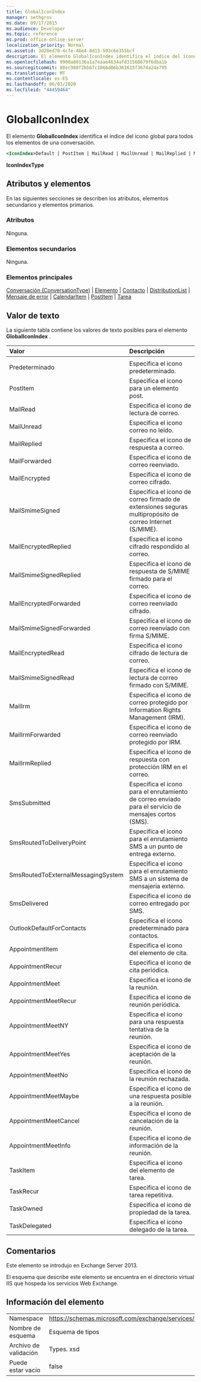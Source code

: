 ```yaml
---
title: GlobalIconIndex
manager: sethgros
ms.date: 09/17/2015
ms.audience: Developer
ms.topic: reference
ms.prod: office-online-server
localization_priority: Normal
ms.assetid: 3d28ed70-4cfe-46e4-8d15-593c6e355bcf
description: El elemento GlobalIconIndex identifica el índice del icono global para todos los elementos de una conversación.
ms.openlocfilehash: 9900a80136a1a7eaae4634afd31568679f6dba1b
ms.sourcegitcommit: 88ec988f2bb67c1866d06b361615f3674a24e795
ms.translationtype: MT
ms.contentlocale: es-ES
ms.lasthandoff: 06/03/2020
ms.locfileid: "44459464"
---
```

# <a name="globaliconindex"></a>GlobalIconIndex

El elemento **GlobalIconIndex** identifica el índice del icono global para todos los elementos de una conversación. 
  
```XML
<IconIndex>Default | PostItem | MailRead | MailUnread | MailReplied | MailForwarded | MailEncrypted | MailSmimeSigned | MailEncrytedReplied | MailSmimeSignedReplied | MailEncryptedForwarded | MailSmimeSignedForwarded | MailEncryptedRead | MailSmimeSignedRead | MailIrm | MaillrmForwarded | MaillrmReplied | SmsSubmitted | SmsRoutedToDeliveryPoint | SmsRoutedToExternalMessagingSystem | SmsDelivered | OutlookDefaultForContacts | AppointmentItem | AppointmentRecur | AppointmentMeet | AppointmentMeetRecur | AppointmentMeetNY | AppointmentMeetYes | AppointmentMeetNo | AppointmentMeetMaybe | AppointmentMeetCancel | AppointmentMeetInfo | TaskItem | TaskRecur | TaskOwned | TaskDelegated</IconIndex>
```

 **IconIndexType**
## <a name="attributes-and-elements"></a>Atributos y elementos

En las siguientes secciones se describen los atributos, elementos secundarios y elementos primarios.
  
### <a name="attributes"></a>Atributos

Ninguna.
  
### <a name="child-elements"></a>Elementos secundarios

Ninguna.
  
### <a name="parent-elements"></a>Elementos principales

[Conversación (ConversationType)](conversation-conversationtype.md)  |  [Elemento](item.md)  |  [Contacto](contact.md)  |  [DistributionList](distributionlist.md)  |  [Mensaje de error](message-ex15websvcsotherref.md)  |  [CalendarItem](calendaritem.md)  |  [PostItem](postitem.md)  |  [Tarea](task.md)
  
## <a name="text-value"></a>Valor de texto

La siguiente tabla contiene los valores de texto posibles para el elemento **GlobalIconIndex** . 
  
|**Valor**|**Descripción**|
|:-----|:-----|
|||
|Predeterminado  <br/> |Especifica el icono predeterminado.  <br/> |
|PostItem  <br/> |Especifica el icono para un elemento post.  <br/> |
|MailRead  <br/> |Especifica el icono de lectura de correo.  <br/> |
|MailUnread  <br/> |Especifica el icono correo no leído.  <br/> |
|MailReplied  <br/> |Especifica el icono de respuesta a correo.  <br/> |
|MailForwarded  <br/> |Especifica el icono de correo reenviado.  <br/> |
|MailEncrypted  <br/> |Especifica el icono de correo cifrado.  <br/> |
|MailSmimeSigned  <br/> |Especifica el icono de correo firmado de extensiones seguras multipropósito de correo Internet (S/MIME).  <br/> |
|MailEncryptedReplied  <br/> |Especifica el icono cifrado respondido al correo.  <br/> |
|MailSmimeSignedReplied  <br/> |Especifica el icono de respuesta de S/MIME firmado para el correo.  <br/> |
|MailEncryptedForwarded  <br/> |Especifica el icono de correo reenviado cifrado.  <br/> |
|MailSmimeSignedForwarded  <br/> |Especifica el icono de correo reenviado con firma S/MIME.  <br/> |
|MailEncryptedRead  <br/> |Especifica el icono cifrado de lectura de correo.  <br/> |
|MailSmimeSignedRead  <br/> |Especifica el icono de lectura de correo firmado con S/MIME.  <br/> |
|MailIrm  <br/> |Especifica el icono de correo protegido por Information Rights Management (IRM).  <br/> |
|MailIrmForwarded  <br/> |Especifica el icono de correo reenviado protegido por IRM.  <br/> |
|MailIrmReplied  <br/> |Especifica el icono de respuesta con protección IRM en el correo.  <br/> |
|SmsSubmitted  <br/> |Especifica el icono para el enrutamiento de correo enviado para el servicio de mensajes cortos (SMS).  <br/> |
|SmsRoutedToDeliveryPoint  <br/> |Especifica el icono para el enrutamiento SMS a un punto de entrega externo.  <br/> |
|SmsRoutedToExternalMessagingSystem  <br/> |Especifica el icono para el enrutamiento SMS a un sistema de mensajería externo.  <br/> |
|SmsDelivered  <br/> |Especifica el icono de correo entregado por SMS.  <br/> |
|OutlookDefaultForContacts  <br/> |Especifica el icono predeterminado para contactos.  <br/> |
|AppointmentItem  <br/> |Especifica el icono del elemento de cita.  <br/> |
|AppointmentRecur  <br/> |Especifica el icono de cita periódica.  <br/> |
|AppointmentMeet  <br/> |Especifica el icono de la reunión.  <br/> |
|AppointmentMeetRecur  <br/> |Especifica el icono de reunión periódica.  <br/> |
|AppointmentMeetNY  <br/> |Especifica el icono para una respuesta tentativa de la reunión.  <br/> |
|AppointmentMeetYes  <br/> |Especifica el icono de aceptación de la reunión.  <br/> |
|AppointmentMeetNo  <br/> |Especifica el icono de la reunión rechazada.  <br/> |
|AppointmentMeetMaybe  <br/> |Especifica el icono de una respuesta posible a la reunión.  <br/> |
|AppointmentMeetCancel  <br/> |Especifica el icono de cancelación de la reunión.  <br/> |
|AppointmentMeetInfo  <br/> |Especifica el icono de información de la reunión.  <br/> |
|TaskItem  <br/> |Especifica el icono del elemento de tarea.  <br/> |
|TaskRecur  <br/> |Especifica el icono de tarea repetitiva.  <br/> |
|TaskOwned  <br/> |Especifica el icono de propiedad de la tarea.  <br/> |
|TaskDelegated  <br/> |Especifica el icono delegado de la tarea.  <br/> |
   
## <a name="remarks"></a>Comentarios

Este elemento se introdujo en Exchange Server 2013.
  
El esquema que describe este elemento se encuentra en el directorio virtual IIS que hospeda los servicios Web Exchange.
  
## <a name="element-information"></a>Información del elemento

|||
|:-----|:-----|
|Namespace  <br/> |https://schemas.microsoft.com/exchange/services/2006/types  <br/> |
|Nombre de esquema  <br/> |Esquema de tipos  <br/> |
|Archivo de validación  <br/> |Types. xsd  <br/> |
|Puede estar vacío  <br/> |false  <br/> |
   

